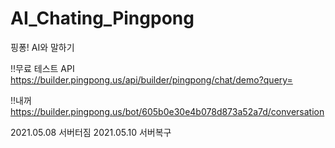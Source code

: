 # AI_Chating_Pingpong
핑퐁! AI와 말하기

!!무료 테스트 API
https://builder.pingpong.us/api/builder/pingpong/chat/demo?query=

!!내꺼 
https://builder.pingpong.us/bot/605b0e30e4b078d873a52a7d/conversation

2021.05.08 서버터짐
2021.05.10 서버복구
